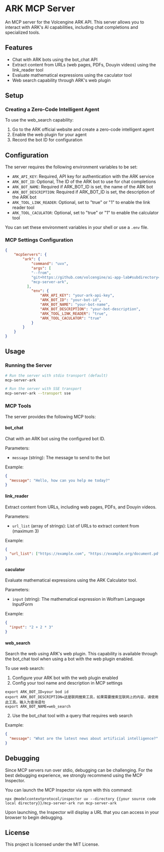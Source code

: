 # ARK MCP Server

An MCP server for the Volcengine ARK API. This server allows you to interact with ARK's AI capabilities, including chat completions and specialized tools.

## Features

- Chat with ARK bots using the bot_chat API
- Extract content from URLs (web pages, PDFs, Douyin videos) using the link_reader tool
- Evaluate mathematical expressions using the caculator tool
- Web search capability through ARK's web plugin

## Setup

### Creating a Zero-Code Intelligent Agent

To use the web_search capability:

1. Go to the ARK official website and create a zero-code intelligent agent
2. Enable the web plugin for your agent
3. Record the bot ID for configuration

## Configuration

The server requires the following environment variables to be set:

- `ARK_API_KEY`: Required, API key for authentication with the ARK service
- `ARK_BOT_ID`: Optional, The ID of the ARK bot to use for chat completions
- `ARK_BOT_NAME`: Required if ARK_BOT_ID is set, the name of the ARK bot
- `ARK_BOT_DESCRIPTION`: Required if ARK_BOT_ID is set, the description of the ARK bot
- `ARK_TOOL_LINK_READER`: Optional, set to "true" or "1" to enable the link reader tool
- `ARK_TOOL_CACULATOR`: Optional, set to "true" or "1" to enable the calculator tool

You can set these environment variables in your shell or use a `.env` file.

### MCP Settings Configuration

```json
{
    "mcpServers": {
        "ark": {
            "command": "uvx",
            "args": [
            "--from",
            "git+https://github.com/volcengine/ai-app-lab#subdirectory=mcp/server/mcp_server_ark",
            "mcp-server-ark",
          ],
            "env": {
                "ARK_API_KEY": "your-ark-api-key",
                "ARK_BOT_ID": "your-bot-id",
                "ARK_BOT_NAME": "your-bot-name",
                "ARK_BOT_DESCRIPTION": "your-bot-description",
                "ARK_TOOL_LINK_READER": "true",
                "ARK_TOOL_CACULATOR": "true"
            }
        }
    }
}
```

## Usage

### Running the Server

```bash
# Run the server with stdio transport (default)
mcp-server-ark

# Run the server with SSE transport
mcp-server-ark --transport sse
```

### MCP Tools

The server provides the following MCP tools:

#### bot_chat

Chat with an ARK bot using the configured bot ID.

Parameters:
- `message` (string): The message to send to the bot

Example:
```json
{
  "message": "Hello, how can you help me today?"
}
```

#### link_reader

Extract content from URLs, including web pages, PDFs, and Douyin videos.

Parameters:
- `url_list` (array of strings): List of URLs to extract content from (maximum 3)

Example:
```json
{
  "url_list": ["https://example.com", "https://example.org/document.pdf"]
}
```

#### caculator

Evaluate mathematical expressions using the ARK Calculator tool.

Parameters:
- `input` (string): The mathematical expression in Wolfram Language InputForm

Example:
```json
{
  "input": "2 + 2 * 3"
}
```

#### web_search

Search the web using ARK's web plugin. This capability is available through the bot_chat tool when using a bot with the web plugin enabled.

To use web search:
1. Configure your ARK bot with the web plugin enabled
3. Config your tool name and description in MCP settings
```shell
export ARK_BOT_ID=your bod id
export ARK_BOT_DESCRIPTION=这是联网搜索工具，如果需要搜索互联网上的内容，请使用此工具。输入为查询语句
export ARK_BOT_NAME=web_search
```

2. Use the bot_chat tool with a query that requires web search

Example:
```json
{
  "message": "What are the latest news about artificial intelligence?"
}
```

## Debugging

Since MCP servers run over stdio, debugging can be challenging. For the best debugging experience, we strongly recommend using the MCP Inspector.

You can launch the MCP Inspector via npm with this command:

```shell
npx @modelcontextprotocol/inspector uv --directory {{your source code local directory}}/mcp-server-ark run mcp-server-ark
```

Upon launching, the Inspector will display a URL that you can access in your browser to begin debugging.

## License

This project is licensed under the MIT License.
